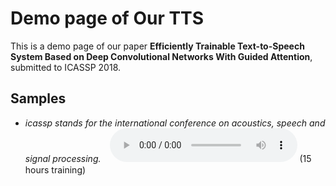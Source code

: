 # Demo page of Our TTS

This is a demo page of our paper __Efficiently Trainable Text-to-Speech System Based on Deep Convolutional Networks With Guided Attention__, submitted to ICASSP 2018.


## Samples

- _icassp stands for the international conference on acoustics, speech and signal processing._　![](audio/synth_icassp_15h.wav) (15 hours training)
